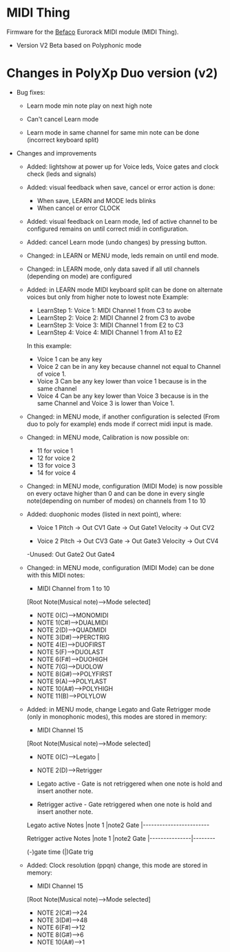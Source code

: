 # MIDI Thing
Firmware for the [Befaco](http://befaco.org) Eurorack MIDI module (MIDI Thing).

- Version V2 Beta based on Polyphonic mode

# Changes in PolyXp Duo version (v2)

- Bug fixes:
	- Learn mode min note play on next high note
	
	- Can't cancel Learn mode 
	
	- Learn mode in same channel for same min note can be done (incorrect keyboard split)

- Changes and improvements
	- Added: lightshow at power up for Voice leds, Voice gates and clock check (leds and signals)
	
	- Added: visual feedback when save, cancel or error action is done:
		- When save, LEARN and MODE leds blinks 
		- When cancel or error CLOCK
		
	- Added: visual feedback on Learn mode, led of active channel to be configured remains 
		on until correct midi in configuration.
		
	- Added: cancel Learn mode (undo changes) by pressing button.
	
	- Changed: in LEARN or MENU mode, leds remain on until end mode.
	
	- Changed: in LEARN mode, only data saved if all util channels (depending on mode) are configured
	
	- Added: in LEARN mode MIDI keyboard split can be done on alternate voices but only from higher note 
		to lowest note Example:
		- LearnStep 1: Voice 1: MIDI Channel 1 from C3 to avobe
		- LearnStep 2: Voice 2: MIDI Channel 2 from C3 to avobe
		- LearnStep 3: Voice 3: MIDI Channel 1 from E2 to C3
		- LearnStep 4: Voice 4: MIDI Channel 1 from A1 to E2
 
		In this example:
		- Voice 1 can be any key
		- Voice 2 can be in any key because channel not equal to Channel of voice 1.
		- Voice 3 Can be any key lower than voice 1 because is in the same channel
		- Voice 4 Can be any key lower than Voice 3 because is in the same Channel and Voice 3 is lower than Voice 1.
		
	- Changed: in MENU mode, if another configuration is selected (From duo to poly for example) 
		ends mode if correct midi input is made.
		
	- Changed: in MENU mode, Calibration is now possible on:
		- 11 for voice 1
		- 12 for voice 2
		- 13 for voice 3
		- 14 for voice 4
		
	- Changed: in MENU mode, configuration (MIDI Mode) is now possible on every octave higher than 0 
		and can be done in every single note(depending on number of modes) on channels from 1 to 10
	
	- Added: duophonic modes (listed in next point), where:
		- Voice 1
			Pitch 	 -> Out CV1
			Gate	 -> Out Gate1
			Velocity ->	Out CV2

		- Voice 2
			Pitch	 -> Out CV3
			Gate	 -> Out Gate3
			Velocity ->	Out CV4

		-Unused: 
			Out Gate2
			Out Gate4
		
	- Changed: in MENU mode, configuration (MIDI Mode) can be done with this MIDI notes:
		- MIDI Channel from 1 to 10

		[Root Note(Musical note)-->Mode selected]
		- NOTE 0(C)-->MONOMIDI
		- NOTE 1(C#)-->DUALMIDI
		- NOTE 2(D)-->QUADMIDI
		- NOTE 3(D#)-->PERCTRIG
		- NOTE 4(E)-->DUOFIRST
		- NOTE 5(F)-->DUOLAST
		- NOTE 6(F#)-->DUOHIGH
		- NOTE 7(G)-->DUOLOW
		- NOTE 8(G#)-->POLYFIRST
		- NOTE 9(A)-->POLYLAST
		- NOTE 10(A#)-->POLYHIGH
		- NOTE 11(B)-->POLYLOW

	- Added: in MENU mode, change Legato and Gate Retrigger mode (only in monophonic modes), this modes are stored in memory: 
		- MIDI Channel 15
		
		[Root Note(Musical note)-->Mode selected]
		- NOTE 0(C)-->Legato		|
		- NOTE 2(D)-->Retrigger


		- Legato active         - Gate is not retriggered when one note is hold and insert another note.
		- Retrigger active 	- Gate retriggered when one note is hold and insert another note.
	
		Legato active
			Notes  	|note 1         |note2
			Gate   	|------------------------

		Retrigger active
			Notes  	|note 1         |note2
			Gate	|---------------|--------
		
		(-)gate time
		(|)Gate trig		
 
	- Added: Clock resolution (ppqn) change, this mode are stored in memory:
		- MIDI Channel 15
		
		[Root Note(Musical note)-->Mode selected]

		- NOTE 2(C#)-->24
		- NOTE 3(D#)-->48
		- NOTE 6(F#)-->12
		- NOTE 8(G#)-->6
		- NOTE 10(A#)-->1


